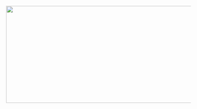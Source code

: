 <p style="text-align: center;"><a href="https://kingpoisk.github.io"><img alt="" src="https://sun9-4.userapi.com/impf/_laEgYyL83wlUSsgvMi6l92Ahcx6raS0xMb-2A/APr0V9SuhOI.jpg?size=795x265&amp;quality=95&amp;crop=0,46,795,265&amp;sign=821fbbc77443551d1af8b89293ac9c39&amp;type=cover_group" style="width: 795px; height: 265px;" /></a></p>
